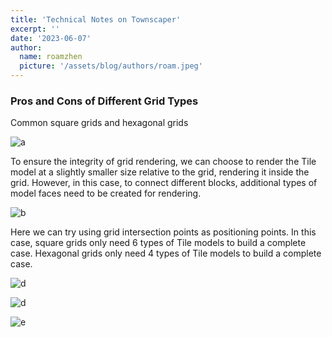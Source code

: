 ```yaml
---
title: 'Technical Notes on Townscaper'
excerpt: ''
date: '2023-06-07'
author:
  name: roamzhen
  picture: '/assets/blog/authors/roam.jpeg'
---
```


### Pros and Cons of Different Grid Types

Common square grids and hexagonal grids

![a](/assets/blog/images/230607/230607a.png)

To ensure the integrity of grid rendering, we can choose to render the Tile model at a slightly smaller size relative to the grid, rendering it inside the grid.
However, in this case, to connect different blocks, additional types of model faces need to be created for rendering.

![b](/assets/blog/images/230607/230607b.png)

Here we can try using grid intersection points as positioning points.
In this case, square grids only need 6 types of Tile models to build a complete case. Hexagonal grids only need 4 types of Tile models to build a complete case.

![d](/assets/blog/images/230607/230607c.png)



![d](/assets/blog/images/230607/230607d.png)

![e](/assets/blog/images/230607/230607e.png)
